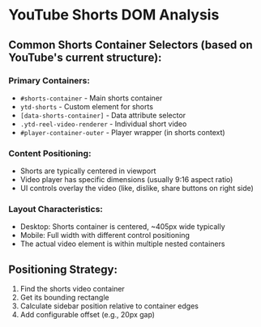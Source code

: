 # YouTube Shorts DOM Analysis

## Common Shorts Container Selectors (based on YouTube's current structure):

### Primary Containers:
- `#shorts-container` - Main shorts container
- `ytd-shorts` - Custom element for shorts
- `[data-shorts-container]` - Data attribute selector
- `.ytd-reel-video-renderer` - Individual short video
- `#player-container-outer` - Player wrapper (in shorts context)

### Content Positioning:
- Shorts are typically centered in viewport
- Video player has specific dimensions (usually 9:16 aspect ratio)
- UI controls overlay the video (like, dislike, share buttons on right side)

### Layout Characteristics:
- Desktop: Shorts container is centered, ~405px wide typically
- Mobile: Full width with different control positioning
- The actual video element is within multiple nested containers

## Positioning Strategy:
1. Find the shorts video container
2. Get its bounding rectangle
3. Calculate sidebar position relative to container edges
4. Add configurable offset (e.g., 20px gap)